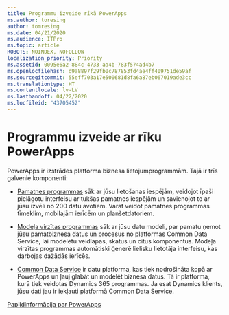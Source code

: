 ```yaml
---
title: Programmu izveide rīkā PowerApps
ms.author: toresing
author: tomresing
ms.date: 04/21/2020
ms.audience: ITPro
ms.topic: article
ROBOTS: NOINDEX, NOFOLLOW
localization_priority: Priority
ms.assetid: 0095e6a2-884c-4733-aa4b-783f574ad4b7
ms.openlocfilehash: d9a8897f29fb0c787853fd4ae4ff409751de59af
ms.sourcegitcommit: 55eff703a17e500681d8fa6a87eb067019ade3cc
ms.translationtype: HT
ms.contentlocale: lv-LV
ms.lasthandoff: 04/22/2020
ms.locfileid: "43705452"
---
```

# <a name="create-apps-with-powerapps"></a>Programmu izveide ar rīku PowerApps

PowerApps ir izstrādes platforma biznesa lietojumprogrammām. Tajā ir trīs galvenie komponenti: 
  
- [Pamatnes programmas](https://go.microsoft.com/fwlink/?linkid=874495) sāk ar jūsu lietošanas iespējām, veidojot īpaši pielāgotu interfeisu ar tukšas pamatnes iespējām un savienojot to ar jūsu izvēli no 200 datu avotiem. Varat veidot pamatnes programmas tīmeklim, mobilajām ierīcēm un planšetdatoriem. 
    
- [Modeļa virzītas programmas](https://go.microsoft.com/fwlink/?linkid=874496) sāk ar jūsu datu modeli, par pamatu ņemot jūsu pamatbiznesa datus un procesus no platformas Common Data Service, lai modelētu veidlapas, skatus un citus komponentus. Modeļa virzītas programmas automātiski ģenerē lielisku lietotāja interfeisu, kas darbojas dažādās ierīcēs. 
    
- [Common Data Service](https://go.microsoft.com/fwlink/?linkid=874497) ir datu platforma, kas tiek nodrošināta kopā ar PowerApps un ļauj glabāt un modelēt biznesa datus. Tā ir platforma, kurā tiek veidotas Dynamics 365 programmas. Ja esat Dynamics klients, jūsu dati jau ir iekļauti platformā Common Data Service. 
    
[Papildinformācija par PowerApps](https://go.microsoft.com/fwlink/?linkid=874498)
  

